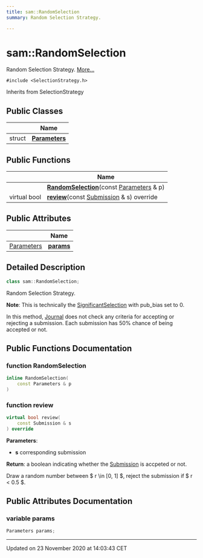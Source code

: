 ```yaml
---
title: sam::RandomSelection
summary: Random Selection Strategy.  

---
```


# sam::RandomSelection




Random Selection Strategy.  [More...](#detailed-description)


`#include <SelectionStrategy.h>`


Inherits from SelectionStrategy



## Public Classes

|                | Name           |
| -------------- | -------------- |
| struct | **[Parameters](/doxygen/Classes/structsam_1_1_random_selection_1_1_parameters/)**  |








## Public Functions

|                | Name           |
| -------------- | -------------- |
|  | **[RandomSelection](/doxygen/Classes/classsam_1_1_random_selection/#function-randomselection)**(const [Parameters](/doxygen/Classes/structsam_1_1_random_selection_1_1_parameters/) & p)  |
| virtual bool | **[review](/doxygen/Classes/classsam_1_1_random_selection/#function-review)**(const [Submission](/doxygen/Classes/classsam_1_1_submission/) & s) override  |


## Public Attributes

|                | Name           |
| -------------- | -------------- |
| [Parameters](/doxygen/Classes/structsam_1_1_random_selection_1_1_parameters/) | **[params](/doxygen/Classes/classsam_1_1_random_selection/#variable-params)**  |






## Detailed Description

```cpp
class sam::RandomSelection;
```

Random Selection Strategy. 












**Note**: This is technically the [SignificantSelection](/doxygen/Classes/classsam_1_1_significant_selection/) with pub_bias set to 0. 














In this method, [Journal](/doxygen/Classes/classsam_1_1_journal/) does not check any criteria for accepting or rejecting a submission. Each submission has 50% chance of being accepted or not.









## Public Functions Documentation

### function RandomSelection

```cpp
inline RandomSelection(
    const Parameters & p
)
```





























### function review

```cpp
virtual bool review(
    const Submission & s
) override
```


**Parameters**: 

  * **s** corresponding submission 







**Return**: a boolean indicating whether the [Submission](/doxygen/Classes/classsam_1_1_submission/) is accpeted or not. 



















Draw a random number between $ r \in [0, 1] $, reject the submission if $ r < 0.5 $.




## Public Attributes Documentation

### variable params

```cpp
Parameters params;
```

































-------------------------------

Updated on 23 November 2020 at 14:03:43 CET